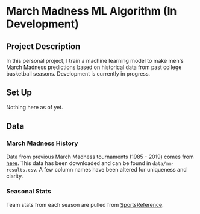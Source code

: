 # March Madness ML Algorithm (In Development)

## Project Description

In this personal project, I train a machine learning model to make men's March Madness predictions based on historical data from past college basketball seasons. Development is currently in progress.

## Set Up

Nothing here as of yet.

## Data

### March Madness History

Data from previous March Madness tournaments (1985 - 2019) comes from [here](https://data.world/michaelaroy/ncaa-tournament-results). This data has been downloaded and can be found in `data/mm-results.csv`. A few column names have been altered for uniqueness and clarity.

### Seasonal Stats
Team stats from each season are pulled from [SportsReference](https://www.sports-reference.com/cbb).
